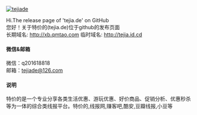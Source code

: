 

[![tejiade](https://img.shields.io/badge/senli1073-github-blue?logo=github)](https://github.com/tejiade)

Hi.The release page of 'tejia.de' on GitHub\
您好！关于特价的(tejia.de)位于github的发布页面\
长期域名: http://xb.qmtao.com
临时域名: http://tejia.id.cd


#### 微信&邮箱
微信：q201618818\
邮箱：tejiade@126.com


#### 说明
特价的是一个专业分享各类生活优惠、游玩优惠、好价商品、促销分析、优惠秒杀等为一体的综合类线报平台。特价的,线报网,赚客吧,酷安,豆瓣线报,小豆等
